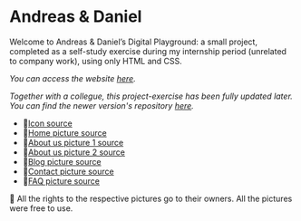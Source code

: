 # Andreas & Daniel
Welcome to Andreas & Daniel’s Digital Playground: a small project, completed as a self-study exercise during my internship period (unrelated to company work), using only HTML and CSS.

*You can access the website [here](https://ciocolici.github.io/Andreas-And-Daniel/).*

*Together with a collegue, this project-exercise has been fully updated later. You can find the newer version's repository [here](https://github.com/Ciocolici/Andreas-And-Daniel-FlexBox).*


- 🎨[Icon source](https://pngtree.com/freepng/programmers-code-the-website-from-the-command-line-flat-vector-illustration_4157702.html)
- 🎨[Home picture source](https://pngtree.com/freepng/programmers-code-the-website-from-the-command-line-flat-vector-illustration_4157702.html)
- 🎨[About us picture 1 source](https://pngtree.com/freepng/programmer-coding-on-laptop_14121050.html)
- 🎨[About us picture 2 source](https://pngtree.com/freepng/young-programmer-writing-program-code_14120242.html)
- 🎨[Blog picture source](https://favpng.com/png_view/programmer-data-programmer-computer-program-png/FdYZztKd)
- 🎨[Contact picture source](https://favpng.com/png_view/computer-programmer-cliparts-programmer-computer-programming-source-code-clip-art-png/mtTr0LRk)
- 🎨[FAQ picture source](https://www.klipartz.com/en/sticker-png-gtiop)
  

📄 All the rights to the respective pictures go to their owners. All the pictures were free to use.
